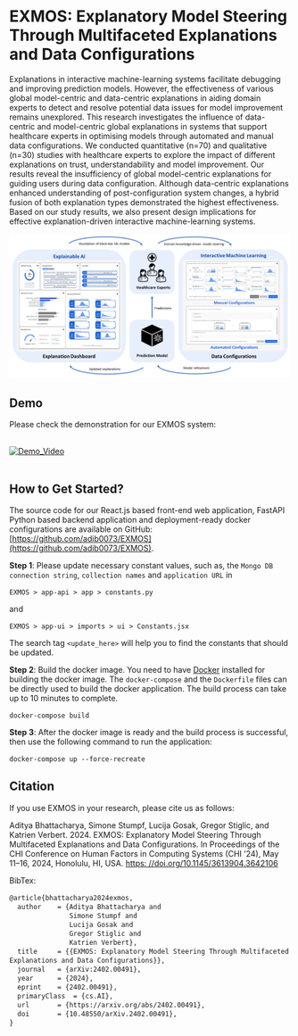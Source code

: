 # EXMOS: Explanatory Model Steering Through Multifaceted Explanations and Data Configurations

Explanations in interactive machine-learning systems facilitate debugging and improving prediction models. However, the effectiveness of various global model-centric and data-centric explanations in aiding domain experts to detect and resolve potential data issues for model improvement remains unexplored. This research investigates the influence of data-centric and model-centric global explanations in systems that support healthcare experts in optimising models through automated and manual data configurations. We conducted quantitative (n=70) and qualitative (n=30) studies with healthcare experts to explore the impact of different explanations on trust, understandability and model improvement. Our results reveal the insufficiency of global model-centric explanations for guiding users during data configuration. Although data-centric explanations enhanced understanding of post-configuration system changes, a hybrid fusion of both explanation types demonstrated the highest effectiveness. Based on our study results, we also present design implications for effective explanation-driven interactive machine-learning systems.

<p align="center" width="100%">
<a href="https://www.youtube.com/watch?v=DP1tAejstAg" target="_blank"><img src="https://github.com/adib0073/EXMOS/blob/main/images/XIL%20Systems.jpg" width="650" alt="EXMOS System"/></a>
</p>

## Demo

Please check the demonstration for our EXMOS system:
<br/>
<br/>

[![Demo_Video](https://img.youtube.com/vi/DP1tAejstAg/0.jpg)](https://www.youtube.com/watch?v=DP1tAejstAg)
<br/>
<br/>

## How to Get Started?
The source code for our React.js based front-end web application, FastAPI Python based backend application and deployment-ready docker configurations are available on GitHub: [https://github.com/adib0073/EXMOS](https://github.com/adib0073/EXMOS). 

**Step 1**: Please update necessary constant values, such as, the `Mongo DB connection string`, `collection names` and `application URL` in 
```
EXMOS > app-api > app > constants.py
```
and 

```
EXMOS > app-ui > imports > ui > Constants.jsx
```
The search tag `<update_here>` will help you to find the constants that should be updated.

**Step 2**: Build the docker image. You need to have [Docker](https://www.docker.com) installed for building the docker image. The `docker-compose` and the `Dockerfile` files can be directly used to build the docker application. The build process can take up to 10 minutes to complete.
```
docker-compose build
```

**Step 3**: After the docker image is ready and the build process is successful, then use the following command to run the application:
```
docker-compose up --force-recreate
```


## Citation
If you use EXMOS in your research, please cite us as follows:

Aditya Bhattacharya, Simone Stumpf, Lucija Gosak, Gregor Stiglic, and Katrien Verbert. 2024. EXMOS: Explanatory Model Steering Through Multifaceted Explanations and Data Configurations. In Proceedings of the CHI Conference on Human Factors in Computing Systems (CHI ’24), May 11–16, 2024, Honolulu, HI, USA. [https:
//doi.org/10.1145/3613904.3642106](https://doi.org/10.1145/3613904.3642106)

BibTex:

```
@article{bhattacharya2024exmos,
  author    = {Aditya Bhattacharya and
               Simone Stumpf and
               Lucija Gosak and
               Gregor Stiglic and
               Katrien Verbert},
  title     = {{EXMOS: Explanatory Model Steering Through Multifaceted Explanations and Data Configurations}},
  journal   = {arXiv:2402.00491},
  year      = {2024},
  eprint    = {2402.00491},
  primaryClass  = {cs.AI},
  url       = {https://arxiv.org/abs/2402.00491},
  doi       = {10.48550/arXiv.2402.00491},
}
```
